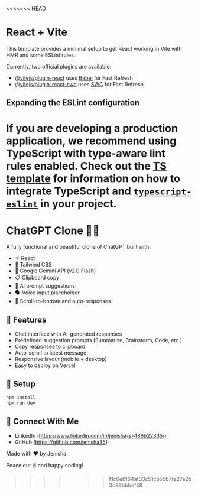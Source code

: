 <<<<<<< HEAD
# React + Vite

This template provides a minimal setup to get React working in Vite with HMR and some ESLint rules.

Currently, two official plugins are available:

- [@vitejs/plugin-react](https://github.com/vitejs/vite-plugin-react/blob/main/packages/plugin-react) uses [Babel](https://babeljs.io/) for Fast Refresh
- [@vitejs/plugin-react-swc](https://github.com/vitejs/vite-plugin-react/blob/main/packages/plugin-react-swc) uses [SWC](https://swc.rs/) for Fast Refresh

## Expanding the ESLint configuration

If you are developing a production application, we recommend using TypeScript with type-aware lint rules enabled. Check out the [TS template](https://github.com/vitejs/vite/tree/main/packages/create-vite/template-react-ts) for information on how to integrate TypeScript and [`typescript-eslint`](https://typescript-eslint.io) in your project.
=======
# ChatGPT Clone 🧠💬

A fully functional and beautiful clone of ChatGPT built with:

- ⚛️ React
- 🎨 Tailwind CSS
- 🤖 Google Gemini API (v2.0 Flash)
- 📋 Clipboard copy
- 🧠 AI prompt suggestions
- 🗣 Voice input placeholder
- 🔄 Scroll-to-bottom and auto-responses

## 🚀 Features
- Chat interface with AI-generated responses
- Predefined suggestion prompts (Summarize, Brainstorm, Code, etc.)
- Copy responses to clipboard
- Auto-scroll to latest message
- Responsive layout (mobile + desktop)
- Easy to deploy on Vercel

## 🔧 Setup

```bash
npm install
npm run dev
```


## 📩 Connect With Me
- LinkedIn (https://www.linkedin.com/in/jenisha-s-486b22335/)
- GitHub (https://github.com/jenisha35)


Made with ❤️ by Jenisha


Peace out ✌️ and happy coding!



>>>>>>> f1c0eb164af33c51cb55b7fe27e2b3c39bbbdf48
